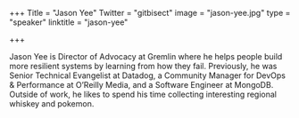 +++
Title = "Jason Yee"
Twitter = "gitbisect"
image = "jason-yee.jpg"
type = "speaker"
linktitle = "jason-yee"

+++

Jason Yee is Director of Advocacy at Gremlin where he helps people build more resilient systems by learning from how they fail. Previously, he was Senior Technical Evangelist at Datadog, a Community Manager for DevOps & Performance at O’Reilly Media, and a Software Engineer at MongoDB. Outside of work, he likes to spend his time collecting interesting regional whiskey and pokemon.
